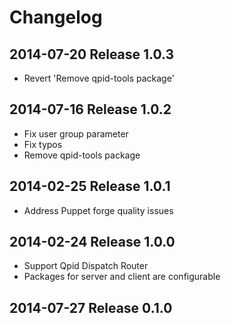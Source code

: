 # Changelog


## 2014-07-20 Release 1.0.3
* Revert 'Remove qpid-tools package'

## 2014-07-16 Release 1.0.2
* Fix user group parameter
* Fix typos
* Remove qpid-tools package

## 2014-02-25 Release 1.0.1
* Address Puppet forge quality issues

## 2014-02-24 Release 1.0.0
* Support Qpid Dispatch Router
* Packages for server and client are configurable

## 2014-07-27 Release 0.1.0
